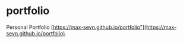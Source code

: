 # portfolio
Personal Portfolio [https://max-sevn.github.io/portfolio"](https://max-sevn.github.io/portfolio).
